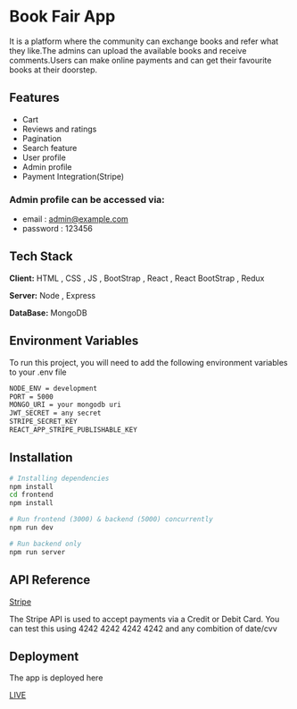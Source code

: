 # Book Fair App

It is a platform where the community can exchange books and refer what they like.The admins can upload the available books and receive comments.Users can make online payments and can get their favourite books at their doorstep.

## Features

- Cart
- Reviews and ratings
- Pagination
- Search feature
- User profile
- Admin profile
- Payment Integration(Stripe)

### Admin profile can be accessed via:

- email : admin@example.com
- password : 123456

## Tech Stack

**Client:** HTML , CSS , JS , BootStrap , React , React BootStrap , Redux

**Server:** Node , Express

**DataBase:** MongoDB

## Environment Variables

To run this project, you will need to add the following environment variables to your .env file

```bash
NODE_ENV = development
PORT = 5000
MONGO_URI = your mongodb uri
JWT_SECRET = any secret
STRIPE_SECRET_KEY
REACT_APP_STRIPE_PUBLISHABLE_KEY
```

## Installation

```bash
# Installing dependencies
npm install
cd frontend
npm install

# Run frontend (3000) & backend (5000) concurrently
npm run dev

# Run backend only
npm run server
```

## API Reference

[Stripe](https://stripe.com/docs/api)

The Stripe API is used to accept payments via a Credit or Debit Card. You can test this using 4242 4242 4242 4242 and any combition of date/cvv

## Deployment

The app is deployed here

[LIVE](https://book-fair-app-mern.onrender.com/)
